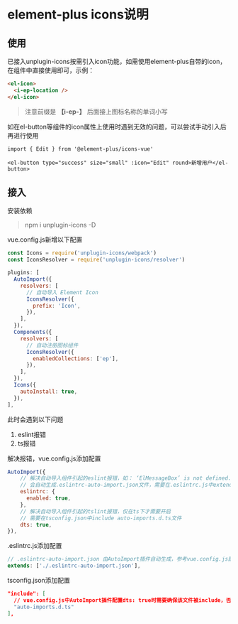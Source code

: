 # element-plus icons说明

## 使用

已接入unplugin-icons按需引入icon功能，如需使用element-plus自带的icon，在组件中直接使用即可，示例：

```html
<el-icon>
  <i-ep-location />
</el-icon>
```
> 注意前缀是 **【i-ep-】** 后面接上图标名称的单词小写

如在el-button等组件的icon属性上使用时遇到无效的问题，可以尝试手动引入后再进行使用

```
import { Edit } from '@element-plus/icons-vue'

<el-button type="success" size="small" :icon="Edit" round>新增用户</el-button>
```

## 接入

安装依赖

> npm i unplugin-icons -D

vue.config.js新增以下配置

```javascript
const Icons = require('unplugin-icons/webpack')
const IconsResolver = require('unplugin-icons/resolver')

plugins: [
  AutoImport({
    resolvers: [
      // 自动导入 Element Icon
      IconsResolver({
        prefix: 'Icon',
      }),
    ],
  }),
  Components({
    resolvers: [
      // 自动注册图标组件
      IconsResolver({
        enabledCollections: ['ep'],
      }),
    ],
  }),
  Icons({
    autoInstall: true,
  }),
],
```

此时会遇到以下问题

1. eslint报错
2. ts报错

解决报错，vue.config.js添加配置

```javascript
AutoImport({
    // 解决自动导入组件引起的eslint报错，如： ‘ElMessageBox’ is not defined.eslint(no-undef)
    // 会自动生成.eslintrc-auto-import.json文件，需要在.eslintrc.js中extends该文件
    eslintrc: {
      enabled: true,
    },
    // 解决自动导入组件引起的tslint报错，仅在ts下才需要开启
    // 需要在tsconfig.json中include auto-imports.d.ts文件
    dts: true,
}),
```

.eslintrc.js添加配置

```javascript
// .eslintrc-auto-import.json 由AutoImport插件自动生成，参考vue.config.js配置eslintrc.enabled，解决自动导入的eslint报错
extends: ['./.eslintrc-auto-import.json'],
```
tsconfig.json添加配置

```json
"include": [
  // vue.config.js中AutoImport插件配置dts: true时需要确保该文件被include，否则ts会报错找不到模块
  "auto-imports.d.ts"
],
```
